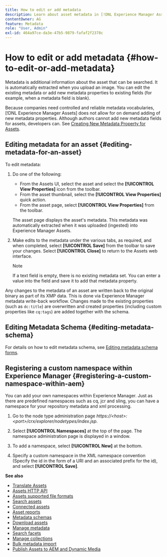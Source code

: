 ```yaml
---
title: How to edit or add metadata
description: Learn about asset metadata in [!DNL Experience Manager Assets] an various ways by which you can edit asset metadata.
contentOwner: AG
feature: Metadata
role: "User, Admin"
exl-id: 464a97ce-da3e-47b5-9879-fafaf2f2378c
---
```

# How to edit or add metadata {#how-to-edit-or-add-metadata}

Metadata is additional information about the asset that can be searched. It is automatically extracted when you upload an image. You can edit the existing metadata or add new metadata properties to existing fields (for example, when a metadata field is blank).

Because companies need controlled and reliable metadata vocabularies, [!DNL Experience Manager Assets] does not allow for on demand adding of new metadata properties. Although authors cannot add new metadata fields for assets, developers can. See [Creating New Metadata Property for Assets](meta-edit.md#editing-metadata-schema).

## Editing metadata for an asset {#editing-metadata-for-an-asset}

To edit metadata:

1. Do one of the following:

    * From the Assets UI, select the asset and select the **[!UICONTROL View Properties]** icon from the toolbar.
    * From the asset thumbnail, select the **[!UICONTROL View Properties]** quick action.
    * From the asset page, select **[!UICONTROL View Properties]** from the toolbar.

   The asset page displays the asset's metadata. This metadata was automatically extracted when it was uploaded (ingested) into Experience Manager Assets.

1. Make edits to the metadata under the various tabs, as required, and when completed, select **[!UICONTROL Save]** from the toolbar to save your changes. Select **[!UICONTROL Close]** to return to the Assets web interface.

   >[!NOTE]
   >
   >If a text field is empty, there is no existing metadata set. You can enter a value into the field and save it to add that metadata property.

Any changes to the metadata of an asset are written back to the original binary as part of its XMP data. This is done via Experience Manager metadata write-back workflow. Changes made to the existing properties (such as `dc:title`) are overwritten and created properties (including custom properties like `cq:tags`) are added together with the schema.

<!-- XMP write-back is supported and enabled for the platforms and file formats described in technical requirements. -->

## Editing Metadata Schema {#editing-metadata-schema}

For details on how to edit metadata schema, see [Editing metadata schema forms](metadata-schemas.md#edit-metadata-schema-forms).

## Registering a custom namespace within Experience Manager {#registering-a-custom-namespace-within-aem}

You can add your own namespaces within Experience Manager. Just as there are predefined namespaces such as cq, jcr and sling, you can have a namespace for your repository metadata and xml processing.

1. Go to the node type administration page *https://&lt;host&gt;:&lt;port&gt;/crx/explorer/nodetypes/index.jsp*.
1. Select **[!UICONTROL Namespaces]** at the top of the page. The namespace administration page is displayed in a window.

1. To add a namespace, select **[!UICONTROL New]** at the bottom.
1. Specify a custom namespace in the XML namespace convention (Specify the id in the form of a URI and an associated prefix for the id), and select **[!UICONTROL Save]**.

**See also**

* [Translate Assets](translate-assets.md)
* [Assets HTTP API](mac-api-assets.md)
* [Assets supported file formats](file-format-support.md)
* [Search assets](search-assets.md)
* [Connected assets](use-assets-across-connected-assets-instances.md)
* [Asset reports](asset-reports.md)
* [Metadata schemas](metadata-schemas.md)
* [Download assets](download-assets-from-aem.md)
* [Manage metadata](manage-metadata.md)
* [Search facets](search-facets.md)
* [Manage collections](manage-collections.md)
* [Bulk metadata import](metadata-import-export.md)
* [Publish Assets to AEM and Dynamic Media](/help/assets/publish-assets-to-aem-and-dm.md)
